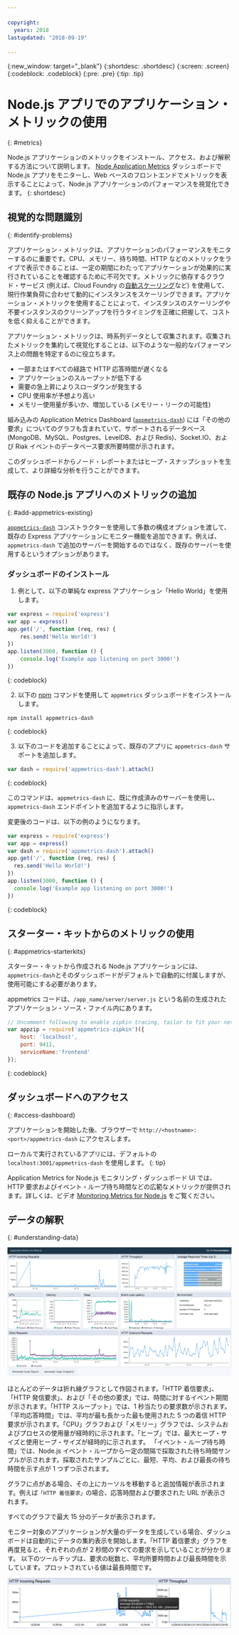 ```yaml
---

copyright:
  years: 2018
lastupdated: "2018-09-19"

---
```


{:new_window: target="_blank"}
{:shortdesc: .shortdesc}
{:screen: .screen}
{:codeblock: .codeblock}
{:pre: .pre}
{:tip: .tip}

# Node.js アプリでのアプリケーション・メトリックの使用
{: #metrics}

Node.js アプリケーションのメトリックをインストール、アクセス、および解釈する方法について説明します。 [Node Application Metrics](https://developer.ibm.com/code/open/projects/node-application-metrics/) ダッシュボードで Node.js アプリをモニターし、Web ベースのフロントエンドでメトリックを表示することによって、Node.js アプリケーションのパフォーマンスを視覚化できます。
{: shortdesc}

## 視覚的な問題識別
{: #identify-problems}

アプリケーション・メトリックは、アプリケーションのパフォーマンスをモニターするのに重要です。CPU、メモリー、待ち時間、HTTP などのメトリックをライブで表示できることは、一定の期間にわたってアプリケーションが効果的に実行されていることを確認するために不可欠です。メトリックに依存するクラウド・サービス (例えば、Cloud Foundry の[自動スケーリング](/docs/services/Auto-Scaling/index.html)など) を使用して、現行作業負荷に合わせて動的にインスタンスをスケーリングできます。アプリケーション・メトリックを使用することによって、インスタンスのスケーリングや不要インスタンスのクリーンアップを行うタイミングを正確に把握して、コストを低く抑えることができます。

アプリケーション・メトリックは、時系列データとして収集されます。収集されたメトリックを集約して視覚化することは、以下のような一般的なパフォーマンス上の問題を特定するのに役立ちます。

* 一部またはすべての経路で HTTP 応答時間が遅くなる
* アプリケーションのスループットが低下する
* 需要の急上昇によりスローダウンが発生する
* CPU 使用率が予想より高い
* メモリー使用量が多いか、増加している (メモリー・リークの可能性)

組み込みの Application Metrics Dashboard ([`appmetrics-dash`](https://github.com/RuntimeTools/appmetrics-dash)) には「その他の要求」についてのグラフも含まれていて、サポートされるデータベース (MongoDB、MySQL、Postgres、LevelDB、および Redis)、Socket.IO、および Riak イベントのデータベース要求所要時間が示されます。

このダッシュボードからノード・レポートまたはヒープ・スナップショットを生成して、より詳細な分析を行うことができます。

## 既存の Node.js アプリへのメトリックの追加
{: #add-appmetrics-existing}

[`appmetrics-dash`](https://github.com/RuntimeTools/appmetrics-dash) コンストラクターを使用して多数の構成オプションを渡して、既存の Express アプリケーションにモニター機能を追加できます。例えば、`appmetrics-dash` で追加のサーバーを開始するのではなく、既存のサーバーを使用するというオプションがあります。

### ダッシュボードのインストール

1. 例として、以下の単純な express アプリケーション「Hello World」を使用します。
  ```js
  var express = require('express')
  var app = express()
  app.get('/', function (req, res) {
      res.send('Hello World!')
  })
  app.listen(3000, function () {
      console.log('Example app listening on port 3000!')
  })
  ```
  {: codeblock}

2. 以下の [npm](https://nodejs.org/) コマンドを使用して `appmetrics` ダッシュボードをインストールします。
  ```
  npm install appmetrics-dash
  ```
  {: codeblock}

3. 以下のコードを追加することによって、既存のアプリに `appmetrics-dash` サポートを追加します。
  ```js
  var dash = require('appmetrics-dash').attach()
  ```
  {: codeblock}

  このコマンドは、`appmetrics-dash` に、既に作成済みのサーバーを使用し、`appmetrics-dash` エンドポイントを追加するように指示します。

  変更後のコードは、以下の例のようになります。
  ```js
  var express = require('express')
  var app = express()
  var dash = require('appmetrics-dash').attach()
  app.get('/', function (req, res) {
    res.send('Hello World!')
  })
  app.listen(3000, function () {
    console.log('Example app listening on port 3000!')
  })
  ```
  {: codeblock}

## スターター・キットからのメトリックの使用
{: #appmetrics-starterkits}

スターター・キットから作成される Node.js アプリケーションには、`appmetrics-dash`とそのダッシュボードがデフォルトで自動的に付属しますが、使用可能にする必要があります。

appmetrics コードは、`/app_name/server/server.js` という名前の生成されたアプリケーション・ソース・ファイル内にあります。
```js
// Uncomment following to enable zipkin tracing, tailor to fit your network configuration:
var appzip = require('appmetrics-zipkin')({
    host: 'localhost',
    port: 9411,
    serviceName:'frontend'
});
```
{: codeblock}

## ダッシュボードへのアクセス
{: #access-dashboard}

アプリケーションを開始した後、ブラウザーで `http://<hostname>:<port>/appmetrics-dash` にアクセスします。

ローカルで実行されているアプリには、デフォルトの `localhost:3001/appmetrics-dash` を使用します。
{: tip}

Application Metrics for Node.js モニタリング・ダッシュボード UI では、HTTP 要求およびイベント・ループ待ち時間などの広範なメトリックが提供されます。詳しくは、ビデオ [Monitoring Metrics for Node.js](https://www.youtube.com/watch?v=7hV8gKlMYLs&feature=youtu.be) をご覧ください。

## データの解釈
{: #understanding-data}

![Appmetrics ダッシュボード](images/appmetricsdash-1.png)

ほとんどのデータは折れ線グラフとして作図されます。「HTTP 着信要求」、「HTTP 発信要求」、および「その他の要求」では、時間に対するイベント期間が示されます。「HTTP スループット」では、1 秒当たりの要求数が示されます。「平均応答時間」では、平均が最も長かった最も使用された 5 つの着信 HTTP 要求が示されます。「CPU」グラフおよび「メモリー」グラフでは、システムおよびプロセスの使用量が経時的に示されます。「ヒープ」では、最大ヒープ・サイズと使用ヒープ・サイズが経時的に示されます。 「イベント・ループ待ち時間」では、Node.js イベント・ループから一定の間隔で採取された待ち時間サンプルが示されます。採取されたサンプルごとに、最短、平均、および最長の待ち時間を示す点が 1 つずつ示されます。

グラフに点がある場合、その上にカーソルを移動すると追加情報が表示されます。例えば`「HTTP 着信要求」`の場合、応答時間および要求された URL が表示されます。

すべてのグラフで最大 15 分のデータが表示されます。

モニター対象のアプリケーションが大量のデータを生成している場合、ダッシュボードは自動的にデータの集約表示を開始します。「HTTP 着信要求」グラフを再度見ると、それぞれの点が 2 秒間のすべての要求を示していることが分かります。 以下のツールチップは、要求の総数と、平均所要時間および最長時間を示しています。プロットされている値は最長時間です。

![ツールチップの表示](images/tooltip-1.png)




